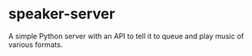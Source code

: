 # speaker-server

A simple Python server with an API to tell it to queue and play music of various formats.
